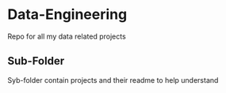 # Data-Engineering
Repo for all my data related projects
## Sub-Folder
Syb-folder contain projects and their readme to help understand
